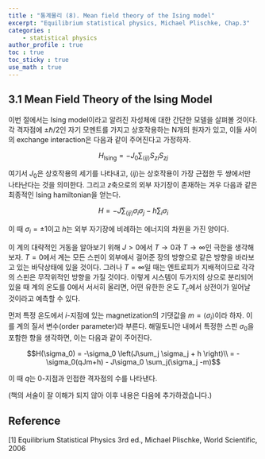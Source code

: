 ```yaml
---
title : "통계물리 (8). Mean field theory of the Ising model"
excerpt: "Equilibrium statistical physics, Michael Plischke, Chap.3"
categories :
    - statistical physics
author_profile : true
toc : true
toc_sticky : true
use_math : true
---
```


## 3.1 Mean Field Theory of the Ising Model

이번 절에서는 Ising model이라고 알려진 자성체에 대한 간단한 모델을 살펴볼 것이다. 각 격자점에 $\pm\hbar/2$인 자기 모멘트를 가지고 상호작용하는 N개의 원자가 있고, 이들 사이의 exchange interaction은 다음과 같이 주어진다고 가정하자.

$$H_{\text{Ising}} = -J_0 \sum_{\langle ij \rangle} S_{zi}S_{zj}$$

여기서 $J_0$은 상호작용의 세기를 나타내고, $\langle ij \rangle$는 상호작용이 가장 근접한 두 쌍에서만 나타난다는 것을 의미한다. 그리고 $z$축으로의 외부 자기장이 존재하는 겨우 다음과 같은 최종적인 Ising hamiltonian을 얻는다.

$$H = -J\sum_{\langle ij \rangle} \sigma_i \sigma_j - h\sum_i \sigma_i$$

이 때 $\sigma_i =\pm1$이고 $h$는 외부 자기장에 비례하는 에너지의 차원을 가진 양이다.

이 계의 대략적인 거동을 알아보기 위해 $J>0$에서 $T\rightarrow 0$과 $T \rightarrow \infty$인 극한을 생각해보자. $T=0$에서 계는 모든 스핀이 외부에서 걸어준 장의 방향으로 같은 방향을 바라보고 있는 바닥상태에 있을 것이다. 그러나 $T=\infty$일 때는 엔트로피가 지배적이므로 각각의 스핀은 무작위적인 방향을 가질 것이다. 이렇게 시스템이 두가지의 상으로 분리되어 있을 때 계의 온도를 $0$에서 서서히 올리면, 어떤 유한한 온도 $T_c$에서 상전이가 일어날 것이라고 예측할 수 있다.

먼저 특정 온도에서 $i$-지점에 있는 magnetization의 기댓값을 $m =\langle \sigma_i \rangle$이라 하자. 이를 계의 질서 변수(order parameter)라 부른다. 해밀토니안 내에서 특정한 스핀 $\sigma_0$을 포함한 항을 생각하면, 이는 다음과 같이 주어진다.

$$H(\sigma_0) = -\sigma_0 \left(J\sum_j \sigma_j + h \right)\\ = -\sigma_0(qJm+h) - J\sigma_0 \sum_j(\sigma_j -m)$$

이 때 $q$는 $0$-지점과 인접한 격자점의 수를 나타낸다. 

(책의 서술이 잘 이해가 되지 않아 이후 내용은 다음에 추가하겠습니다.)



## Reference

[1] Equilibrium Statistical Physics 3rd ed., Michael Plischke, World Scientific, 2006